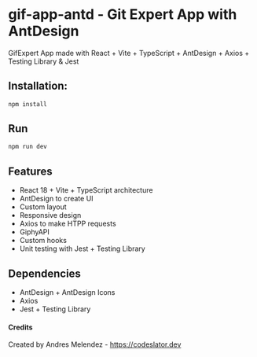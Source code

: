 # gif-app-antd - Git Expert App with AntDesign
GifExpert App made with React + Vite + TypeScript + AntDesign + Axios + Testing Library & Jest

## Installation:
```bash
npm install
```

## Run

```bash
npm run dev
```

## Features
- React 18 + Vite + TypeScript architecture
- AntDesign to create UI
- Custom layout
- Responsive design
- Axios to make HTPP requests
- GiphyAPI
- Custom hooks
- Unit testing with Jest + Testing Library

## Dependencies
- AntDesign + AntDesign Icons
- Axios
- Jest + Testing Library

#### Credits
Created by Andres Melendez - https://codeslator.dev